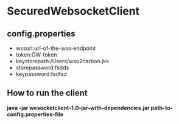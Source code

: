 # SecuredWebsocketClient
## config.properties <br />
 
<ul>
<li>wssurl:url-of-the-wss-endpoint</li>
<li>token:GW-token</li>
<li>keystorepath:/Users/wso2carbon.jks</li>
<li>storepassword:fsdds</li>
<li>keypassword:fsdfsd</li>
</ul>

## How to run the client <br />
**java -jar wesocketclient-1.0-jar-with-dependencies.jar path-to-config.properties-file**
